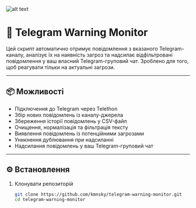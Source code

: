 ![alt text](https://www.nta.ua/storage/image/news/pjSah4obrGw6Vqhqcok4qT4lkFRZAlHWUgA7hIf9.jpg)


# 🚨 Telegram Warning Monitor

Цей скрипт автоматично отримує повідомлення з вказаного Telegram-каналу, аналізує їх на наявність загроз та надсилає відфільтровані повідомлення у ваш власний Telegram-груповий чат.
Зроблено для того, щоб реагувати тільки на актуальні загрози.

---

## 📦 Можливості

- Підключення до Telegram через Telethon  
- Збір нових повідомлень із каналу-джерела  
- Збереження історії повідомлень у CSV-файл  
- Очищення, нормалізація та фільтрація тексту  
- Виявлення повідомлень із потенційними загрозами  
- Уникнення дублювання при надсиланні  
- Надсилання повідомлень у ваш Telegram-груповий чат  

---

## ⚙️ Встановлення

1. Клонувати репозиторій  
   ```bash
   git clone https://github.com/kmnsky/telegram-warning-monitor.git
   cd telegram-warning-monitor


